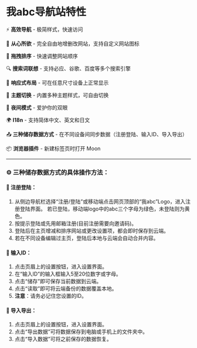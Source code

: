 # 我abc导航站特性

⚡ **高效导航** - 极简样式，快速访问

🍎 **从心所欲** - 完全自由地增删改网站，支持自定义网站图标

🛫 **拖拽排序** - 快速调整网站顺序

🔍 **搜索词联想** - 支持必应、谷歌、百度等多个搜索引擎

📱 **响应式布局** - 可在任意尺寸设备上正常显示

🎨 **主题切换** - 内置多种主题样式，可自由切换

🌙 **夜间模式** - 爱护你的双眼

🌍 **I18n** - 支持简体中文、英文和日文

📤 **三种储存数据方式** - 在不同设备间同步数据（注册登陆、输入ID、导入导出）

📦 **浏览器插件** - 新建标签页时打开 Moon

---

### ⚙️ 三种储存数据方式的具体操作方法：

#### 📎 注册登陆：
1.  从侧边导航栏选择“注册/登陆”或移动端点击网页顶部的“我abc”Logo，进入注册登陆界面。
    若已登陆，移动端logo中的abc三个字母为绿色，未登陆则为黄色。
3.  按提示登陆或先用邮箱注册(目前注册需要向邀请码)。
4.  登陆后在主页增减和排序网站或更改设置项，都会即时保存到云端。
5.  若在不同设备编辑过主页，登陆后本地与云端会自动合并内容。

#### 📎 输入ID：
1.  点击页眉上的设置按钮，进入设置界面。
2.  在“输入ID”的输入框输入5至20位数字或字母。
3.  点击“储存”即可保存当前数据到云端。
4.  点击“读取”即可将云端备份的数据覆盖本地。
5.  **注意**：请务必记住您设置的ID。

#### 📎 导入导出：
1.  点击页眉上的设置按钮，进入设置界面。
2.  点击“导出数据”可将数据保存到电脑或手机上的文件夹中。
3.  点击“导入数据”可将之前保存的数据恢复。
